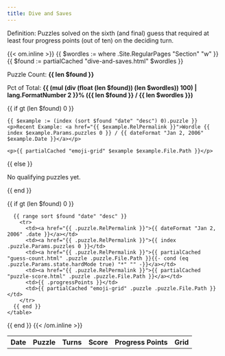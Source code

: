 ```yaml
---
title: Dive and Saves
---
```


Definition: Puzzles solved on the sixth (and final) guess that required at least four progress points (out of ten) on the deciding turn.

{{< om.inline >}}
  {{ $wordles := where .Site.RegularPages "Section" "w" }}
  {{ $found := partialCached "dive-and-saves.html" $wordles }}

  <p>Puzzle Count: <strong>{{ len $found }}</strong></p>
  <p>Pct of Total: <strong>{{ (mul (div (float (len $found)) (len $wordles)) 100)  | lang.FormatNumber 2 }}% ({{ len $found }} / {{ len $wordles }})</strong></p>

  {{ if gt (len $found) 0 }}

    {{ $example := (index (sort $found "date" "desc") 0).puzzle }}
    <p>Recent Example: <a href="{{ $example.RelPermalink }}">Wordle {{ index $example.Params.puzzles 0 }} / {{ dateFormat "Jan 2, 2006" $example.Date }}</a></p>

    <p>{{ partialCached "emoji-grid" $example $example.File.Path }}</p>
  {{ else }}
    <p>No qualifying puzzles yet.</p>
  {{ end }}

  {{ if gt (len $found) 0 }}
    <table>
      <tr>
        <th>Date</th>
        <th>Puzzle</th>
        <th>Turns</th>
        <th>Score</th>
        <th>Progress Points</th>
        <th>Grid</th>
      </tr>

      {{ range sort $found "date" "desc" }}
        <tr>
          <td><a href="{{ .puzzle.RelPermalink }}">{{ dateFormat "Jan 2, 2006" .date }}</a></td>
          <td><a href="{{ .puzzle.RelPermalink }}">{{ index .puzzle.Params.puzzles 0 }}</td>
          <td><a href="{{ .puzzle.RelPermalink }}">{{ partialCached "guess-count.html" .puzzle .puzzle.File.Path }}{{- cond (eq .puzzle.Params.state.hardMode true) "*" "" -}}</a></td>
          <td><a href="{{ .puzzle.RelPermalink }}">{{ partialCached "puzzle-score.html" .puzzle .puzzle.File.Path }}</a></td>
          <td>{{ .progressPoints }}</td>
          <td>{{ partialCached "emoji-grid" .puzzle .puzzle.File.Path }}</td>
        </tr>
      {{ end }}
    </table>
  {{ end }}
{{< /om.inline >}}
